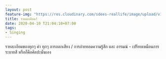 ```yaml
---
layout: post
feature-img: "https://res.cloudinary.com/sdees-reallife/image/upload/v1555658919/sample_feature_img.png"
title: รายละเอียด!
date: 2020-04-10 T21:04:10+07:00
tags:
- Singing
---
```

รายละเอียดของทุกๆ คำ ทุกๆ การออกเสียง / การถ่ายทอดความรู้สึก และ อารมณ์ - เปรียบเหมือนการระบายสี หรือก็คือศิลปะนั่นเอง

<i class="fa fa-child" style="color:plum"></i>
